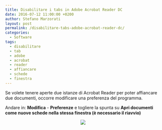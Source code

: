 ```yaml
---
title: Disabilitare i tabs in Adobe Acrobat Reader DC
date: 2016-07-12 11:00:00 +0200
author: Stefano Marzorati
layout: post
permalink: /disabilitare-tabs-adobe-acrobat-reader-dc/
categories:
  - Software
tags:
  - disabilitare
  - tab
  - adobe
  - acrobat
  - reader
  - affiancare
  - schede
  - finestra
---
```

Se volete tenere aperte due istanze di Acrobat Reader per poter affiancare due documenti, occorre modificare una preferenza del programma.   

Andare in: **Modifica** - **Preferenze** e togliere la spunta su **Apri documenti come nuove schede nella stessa finestra (è necessario il riavvio)**

<p align="center">
<img src="https://c1.staticflickr.com/9/8789/28259789405_c8b797d3e4_o.png">
</p>